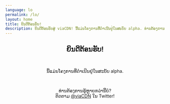 ```yaml
---
language: lo
permalink: /lo/
layout: home
title: ຍິນດີຕ້ອນຮັບ!
description: ຍິນດີຕ້ອນຮັບສູ່ viaCDN! ນີ້ແມ່ນໂຄງການທີ່ດໍາເນີນຢູ່ໃນສະບັບ alpha. ທ່ານຕ້ອງການຮູ້ຫຼາຍກວ່ານີ້ບໍ?
---
```


<center>
<h2>ຍິນດີຕ້ອນຮັບ!</h2>
<br/>

<p>
ນີ້ແມ່ນໂຄງການທີ່ດໍາເນີນຢູ່ໃນສະບັບ alpha.
</p>

<br/>

<p>
ທ່ານຕ້ອງການຮູ້ຫຼາຍກວ່ານີ້ບໍ?
<br/>
ຕິດຕາມ <a href="https://twitter.com/viaCDN" target="_blank" rel="noopener">@viaCDN</a> ໃນ Twitter!
</p>

<br/>
</center>

